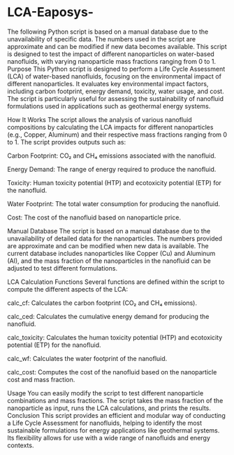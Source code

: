# LCA-Eaposys-
The following Python script is based on a manual database due to the unavailability of specific data. The numbers used in the script are approximate and can be modified if new data becomes available. This script is designed to test the impact of different nanoparticles on water-based nanofluids, with varying nanoparticle mass fractions ranging from 0 to 1.
Purpose
This Python script is designed to perform a Life Cycle Assessment (LCA) of water-based nanofluids, focusing on the environmental impact of different nanoparticles. It evaluates key environmental impact factors, including carbon footprint, energy demand, toxicity, water usage, and cost. The script is particularly useful for assessing the sustainability of nanofluid formulations used in applications such as geothermal energy systems.

How It Works
The script allows the analysis of various nanofluid compositions by calculating the LCA impacts for different nanoparticles (e.g., Copper, Aluminum) and their respective mass fractions ranging from 0 to 1. The script provides outputs such as:

Carbon Footprint: CO₂ and CH₄ emissions associated with the nanofluid.

Energy Demand: The range of energy required to produce the nanofluid.

Toxicity: Human toxicity potential (HTP) and ecotoxicity potential (ETP) for the nanofluid.

Water Footprint: The total water consumption for producing the nanofluid.

Cost: The cost of the nanofluid based on nanoparticle price.

Manual Database
The script is based on a manual database due to the unavailability of detailed data for the nanoparticles. The numbers provided are approximate and can be modified when new data is available. The current database includes nanoparticles like Copper (Cu) and Aluminum (Al), and the mass fraction of the nanoparticles in the nanofluid can be adjusted to test different formulations.

LCA Calculation Functions
Several functions are defined within the script to compute the different aspects of the LCA:

calc_cf: Calculates the carbon footprint (CO₂ and CH₄ emissions).

calc_ced: Calculates the cumulative energy demand for producing the nanofluid.

calc_toxicity: Calculates the human toxicity potential (HTP) and ecotoxicity potential (ETP) for the nanofluid.

calc_wf: Calculates the water footprint of the nanofluid.

calc_cost: Computes the cost of the nanofluid based on the nanoparticle cost and mass fraction.

Usage
You can easily modify the script to test different nanoparticle combinations and mass fractions. The script takes the mass fraction of the nanoparticle as input, runs the LCA calculations, and prints the results.
Conclusion
This script provides an efficient and modular way of conducting a Life Cycle Assessment for nanofluids, helping to identify the most sustainable formulations for energy applications like geothermal systems. Its flexibility allows for use with a wide range of nanofluids and energy contexts.
